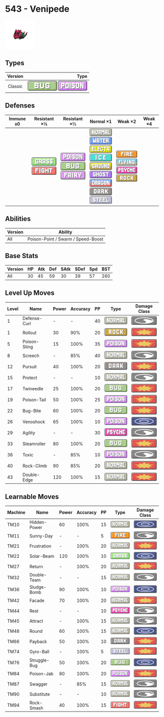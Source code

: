 # 543 - Venipede

![venipede](../img/pokemon/543.png)

## Types

| Version | Type                                                            |
| :-----: | --------------------------------------------------------------: |
| Classic | ![bug](../img/types/bug.png) ![poison](../img/types/poison.png) |

## Defenses

| Immune x0 | Resistant ×¼                                                                | Resistant ×½                                                                                             | Normal ×1                                                                                                                                                                                                                                                                                                                                      | Weak ×2                                                                                                                                           | Weak ×4 |
| --------- | --------------------------------------------------------------------------- | -------------------------------------------------------------------------------------------------------- | ---------------------------------------------------------------------------------------------------------------------------------------------------------------------------------------------------------------------------------------------------------------------------------------------------------------------------------------------- | ------------------------------------------------------------------------------------------------------------------------------------------------- | ------- |
|           | ![grass](../img/types/grass.png)<br/>![fighting](../img/types/fighting.png) | ![poison](../img/types/poison.png)<br/>![bug](../img/types/bug.png)<br/>![fairy](../img/types/fairy.png) | ![normal](../img/types/normal.png)<br/>![water](../img/types/water.png)<br/>![electric](../img/types/electric.png)<br/>![ice](../img/types/ice.png)<br/>![ground](../img/types/ground.png)<br/>![ghost](../img/types/ghost.png)<br/>![dragon](../img/types/dragon.png)<br/>![dark](../img/types/dark.png)<br/>![steel](../img/types/steel.png) | ![fire](../img/types/fire.png)<br/>![flying](../img/types/flying.png)<br/>![psychic](../img/types/psychic.png)<br/>![rock](../img/types/rock.png) |         |

## Abilities

| Version | Ability                            |
| ------- | ---------------------------------- |
| All     | Poison-Point / Swarm / Speed-Boost |

## Base Stats

| Version | HP | Atk | Def | SAtk | SDef | Spd | BST |
| ------- | -- | --- | --- | ---- | ---- | --- | --- |
| All     | 30 | 45  | 59  | 30   | 39   | 57  | 260 |

## Level Up Moves

| Level | Name         | Power | Accuracy | PP | Type                                 | Damage Class                           |
| ----- | ------------ | ----- | -------- | -- | ------------------------------------ | -------------------------------------- |
| 1     | Defense-Curl | -     | -        | 40 | ![normal](../img/types/normal.png)   | ![status](../img/types/status.png)     |
| 1     | Rollout      | 30    | 90%      | 20 | ![rock](../img/types/rock.png)       | ![physical](../img/types/physical.png) |
| 5     | Poison-Sting | 15    | 100%     | 35 | ![poison](../img/types/poison.png)   | ![physical](../img/types/physical.png) |
| 8     | Screech      | -     | 85%      | 40 | ![normal](../img/types/normal.png)   | ![status](../img/types/status.png)     |
| 12    | Pursuit      | 40    | 100%     | 20 | ![dark](../img/types/dark.png)       | ![physical](../img/types/physical.png) |
| 15    | Protect      | -     | -        | 10 | ![normal](../img/types/normal.png)   | ![status](../img/types/status.png)     |
| 17    | Twineedle    | 25    | 100%     | 20 | ![bug](../img/types/bug.png)         | ![physical](../img/types/physical.png) |
| 19    | Poison-Tail  | 50    | 100%     | 25 | ![poison](../img/types/poison.png)   | ![physical](../img/types/physical.png) |
| 22    | Bug-Bite     | 60    | 100%     | 20 | ![bug](../img/types/bug.png)         | ![physical](../img/types/physical.png) |
| 26    | Venoshock    | 65    | 100%     | 10 | ![poison](../img/types/poison.png)   | ![special](../img/types/special.png)   |
| 29    | Agility      | -     | -        | 30 | ![psychic](../img/types/psychic.png) | ![status](../img/types/status.png)     |
| 33    | Steamroller  | 80    | 100%     | 20 | ![bug](../img/types/bug.png)         | ![physical](../img/types/physical.png) |
| 36    | Toxic        | -     | 85%      | 10 | ![poison](../img/types/poison.png)   | ![status](../img/types/status.png)     |
| 40    | Rock-Climb   | 90    | 85%      | 20 | ![normal](../img/types/normal.png)   | ![physical](../img/types/physical.png) |
| 43    | Double-Edge  | 120   | 100%     | 15 | ![normal](../img/types/normal.png)   | ![physical](../img/types/physical.png) |

## Learnable Moves

| Machine | Name         | Power | Accuracy | PP | Type                                   | Damage Class                           |
| ------- | ------------ | ----- | -------- | -- | -------------------------------------- | -------------------------------------- |
| TM10    | Hidden-Power | 60    | 100%     | 15 | ![normal](../img/types/normal.png)     | ![special](../img/types/special.png)   |
| TM11    | Sunny-Day    | -     | -        | 5  | ![fire](../img/types/fire.png)         | ![status](../img/types/status.png)     |
| TM21    | Frustration  | -     | 100%     | 20 | ![normal](../img/types/normal.png)     | ![physical](../img/types/physical.png) |
| TM22    | Solar-Beam   | 120   | 100%     | 10 | ![grass](../img/types/grass.png)       | ![special](../img/types/special.png)   |
| TM27    | Return       | -     | 100%     | 20 | ![normal](../img/types/normal.png)     | ![physical](../img/types/physical.png) |
| TM32    | Double-Team  | -     | -        | 15 | ![normal](../img/types/normal.png)     | ![status](../img/types/status.png)     |
| TM36    | Sludge-Bomb  | 90    | 100%     | 10 | ![poison](../img/types/poison.png)     | ![special](../img/types/special.png)   |
| TM42    | Facade       | 70    | 100%     | 20 | ![normal](../img/types/normal.png)     | ![physical](../img/types/physical.png) |
| TM44    | Rest         | -     | -        | 10 | ![psychic](../img/types/psychic.png)   | ![status](../img/types/status.png)     |
| TM45    | Attract      | -     | 100%     | 15 | ![normal](../img/types/normal.png)     | ![status](../img/types/status.png)     |
| TM48    | Round        | 60    | 100%     | 15 | ![normal](../img/types/normal.png)     | ![special](../img/types/special.png)   |
| TM66    | Payback      | 50    | 100%     | 10 | ![dark](../img/types/dark.png)         | ![physical](../img/types/physical.png) |
| TM74    | Gyro-Ball    | -     | 100%     | 5  | ![steel](../img/types/steel.png)       | ![physical](../img/types/physical.png) |
| TM76    | Struggle-Bug | 50    | 100%     | 20 | ![bug](../img/types/bug.png)           | ![special](../img/types/special.png)   |
| TM84    | Poison-Jab   | 80    | 100%     | 20 | ![poison](../img/types/poison.png)     | ![physical](../img/types/physical.png) |
| TM87    | Swagger      | -     | 85%      | 15 | ![normal](../img/types/normal.png)     | ![status](../img/types/status.png)     |
| TM90    | Substitute   | -     | -        | 10 | ![normal](../img/types/normal.png)     | ![status](../img/types/status.png)     |
| TM94    | Rock-Smash   | 40    | 100%     | 15 | ![fighting](../img/types/fighting.png) | ![physical](../img/types/physical.png) |